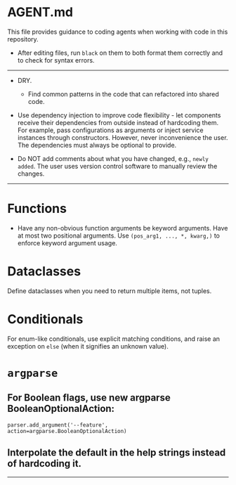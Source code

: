# AGENT.md

This file provides guidance to coding agents when working with code in this repository.

- After editing files, run `black` on them to both format them correctly and to check for syntax errors.

------------------------------------------------------------------------

-   DRY.

    -   Find common patterns in the code that can refactored into shared code.

-   Use dependency injection to improve code flexibility - let components receive their dependencies from outside instead of hardcoding them. For example, pass configurations as arguments or inject service instances through constructors. However, never inconvenience the user. The dependencies must always be optional to provide.

-   Do NOT add comments about what you have changed, e.g., `newly added`. The user uses version control software to manually review the changes.

------------------------------------------------------------------------

# Functions

-   Have any non-obvious function arguments be keyword arguments. Have at most two positional arguments. Use `(pos_arg1, ..., *, kwarg,)` to enforce keyword argument usage.

# Dataclasses

Define dataclasses when you need to return multiple items, not tuples.

# Conditionals

For enum-like conditionals, use explicit matching conditions, and raise an exception on `else` (when it signifies an unknown value).

# `argparse`

## For Boolean flags, use new argparse BooleanOptionalAction:

```
parser.add_argument('--feature', action=argparse.BooleanOptionalAction)

```

## Interpolate the default in the help strings instead of hardcoding it.

------------------------------------------------------------------------
 

